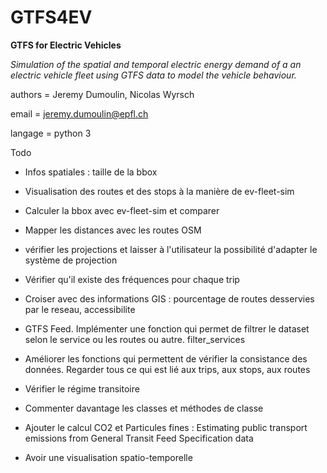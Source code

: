 # GTFS4EV
**GTFS for Electric Vehicles**

*Simulation of the spatial and temporal electric energy demand of a an electric vehicle fleet using  GTFS data to model the vehicle behaviour.*

authors = Jeremy Dumoulin, Nicolas Wyrsch

email = jeremy.dumoulin@epfl.ch 

langage = python 3


Todo

- Infos spatiales : taille de la bbox
- Visualisation des routes et des stops à la manière de ev-fleet-sim
- Calculer la bbox avec ev-fleet-sim et comparer 
- Mapper les distances avec les routes OSM
- vérifier les projections et laisser à l'utilisateur la possibilité d'adapter le système de projection
- Vérifier qu'il existe des fréquences pour chaque trip


- Croiser avec des informations GIS : pourcentage de routes desservies par le reseau, accessibilite 
- GTFS Feed. Implémenter une fonction qui permet de filtrer le dataset selon le service ou les routes ou autre. filter_services
- Améliorer les fonctions qui permettent de vérifier la consistance des données. Regarder tous ce qui est lié aux trips, aux stops, aux routes

- Vérifier le régime transitoire
- Commenter davantage les classes et méthodes de classe

- Ajouter le calcul CO2 et Particules fines : Estimating public transport emissions from General Transit Feed Specification data
- Avoir une visualisation spatio-temporelle 